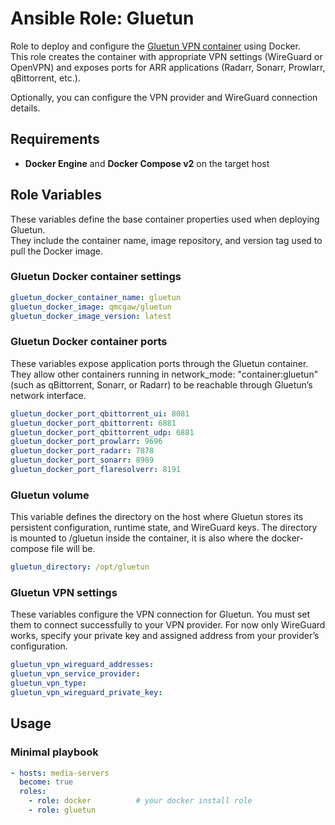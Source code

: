 # Ansible Role: Gluetun

Role to deploy and configure the [Gluetun VPN container](https://github.com/qdm12/gluetun) using Docker.  
This role creates the container with appropriate VPN settings (WireGuard or OpenVPN) and exposes ports for ARR applications (Radarr, Sonarr, Prowlarr, qBittorrent, etc.).

Optionally, you can configure the VPN provider and WireGuard connection details.

## Requirements

- **Docker Engine** and **Docker Compose v2** on the target host

## Role Variables

These variables define the base container properties used when deploying Gluetun.  
They include the container name, image repository, and version tag used to pull the Docker image.

### Gluetun Docker container settings
```yaml
gluetun_docker_container_name: gluetun
gluetun_docker_image: qmcgaw/gluetun
gluetun_docker_image_version: latest
```

### Gluetun Docker container ports

These variables expose application ports through the Gluetun container.
They allow other containers running in network_mode: "container:gluetun" (such as qBittorrent, Sonarr, or Radarr) to be reachable through Gluetun’s network interface.
```yaml
gluetun_docker_port_qbittorrent_ui: 8081
gluetun_docker_port_qbittorrent: 6881
gluetun_docker_port_qbittorrent_udp: 6881
gluetun_docker_port_prowlarr: 9696
gluetun_docker_port_radarr: 7878
gluetun_docker_port_sonarr: 8989
gluetun_docker_port_flaresolverr: 8191
```

### Gluetun volume

This variable defines the directory on the host where Gluetun stores its persistent configuration, runtime state, and WireGuard keys.
The directory is mounted to /gluetun inside the container, it is also where the docker-compose file will be.
```yaml
gluetun_directory: /opt/gluetun
```

### Gluetun VPN settings

These variables configure the VPN connection for Gluetun.
You must set them to connect successfully to your VPN provider.
For now only WireGuard works, specify your private key and assigned address from your provider’s configuration.

```yaml
gluetun_vpn_wireguard_addresses:
gluetun_vpn_service_provider:
gluetun_vpn_type:
gluetun_vpn_wireguard_private_key:
```

## Usage

### Minimal playbook

```yaml
- hosts: media-servers
  become: true
  roles:
    - role: docker          # your docker install role
    - role: gluetun
```


